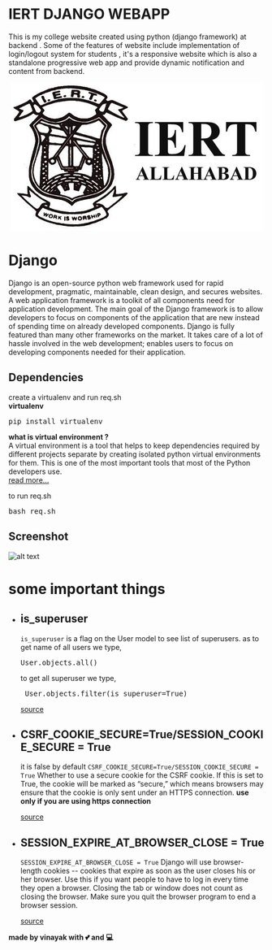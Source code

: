 # IERT DJANGO WEBAPP


This is my college website created using python (django framework) at backend . Some of the features of website include implementation of login/logout system for students , it's a responsive website which is also a standalone progressive web app and provide dynamic notification and content from backend.

<center><img src="iert.png"/></center>

# Django

Django is an open-source python web framework used for rapid development, pragmatic, maintainable, clean design, and secures websites. A web application framework is a toolkit of all components need for application development. The main goal of the Django framework is to allow developers to focus on components of the application that are new instead of spending time on already developed components. Django is fully featured than many other frameworks on the market. It takes care of a lot of hassle involved in the web development; enables users to focus on developing components needed for their application.


Dependencies
------------

create a virtualenv and run req.sh<br/>
<b>virtualenv</b> 
<pre>pip install virtualenv</pre>
<b> what is virtual environment ? </b><br/>
A virtual environment is a tool that helps to keep dependencies required by different projects separate by creating isolated python virtual environments for them. This is one of the most important tools that most of the Python developers use.
<br/>
<a href="https://www.geeksforgeeks.org/python-virtual-environment/" >read more... </a>

to run req.sh
<pre>bash req.sh</pre>


 Screenshot  
------------

  ![alt text](https://github.com/itsvinayak/iert_django_webapp/blob/master/screen.png)
  
  
  # some important things 
  
<ul>
<li>
 
 is_superuser  
------------
 
 <code>is_superuser</code>  is a flag on the User model to see list of superusers.
 as to get name of all users we type,
 <pre>User.objects.all() </pre>
 
 to get all superuser we type,
 <pre> User.objects.filter(is_superuser=True) </pre>
 
 <a href="https://stackoverflow.com/questions/45275897/how-to-get-superuser-details-in-django" target="_blank">source</a>
 </li>

<li>
 
 CSRF_COOKIE_SECURE=True/SESSION_COOKIE_SECURE = True  
------------
 it is false by default
 <code>CSRF_COOKIE_SECURE=True/SESSION_COOKIE_SECURE = True</code> Whether to use a secure cookie for the CSRF cookie. If this is set to True, the cookie will be marked as “secure,” which means browsers may ensure that the cookie is only sent under an HTTPS connection.
<b>use only if you are using https connection</b>

 <a href="https://docs.djangoproject.com/en/1.7/ref/settings/#csrf-cookie-secure" target="_blank">source</a>
 </li>
 
 <li>
  
 SESSION_EXPIRE_AT_BROWSER_CLOSE = True  
------------

<code>SESSION_EXPIRE_AT_BROWSER_CLOSE = True</code> Django will use browser-length cookies -- cookies that expire as soon as the user closes his or her browser. Use this if you want people to have to log in every time they open a browser.
Closing the tab or window does not count as closing the browser. Make sure you quit the browser program to end a browser session.

<a href="https://stackoverflow.com/questions/3976498/why-doesnt-session-expire-at-browser-close-true-log-the-user-out-when-the-bro" target="_blank">source</a>
 </li>

</ul>


<strong>made by vinayak with 💕 and 💻</strong>


